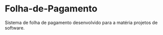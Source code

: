 # Folha-de-Pagamento
Sistema de folha de pagamento desenvolvido para a matéria projetos de software.
